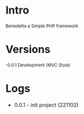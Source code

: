 # Intro
<small>Benedetta a Simple PHP framework</small>

# Versions
<small>-0.0.1 Development (MVC Style)</small>

# Logs
<ul>
	<li>0.0.1 - init project (221102)</li>
</ul>